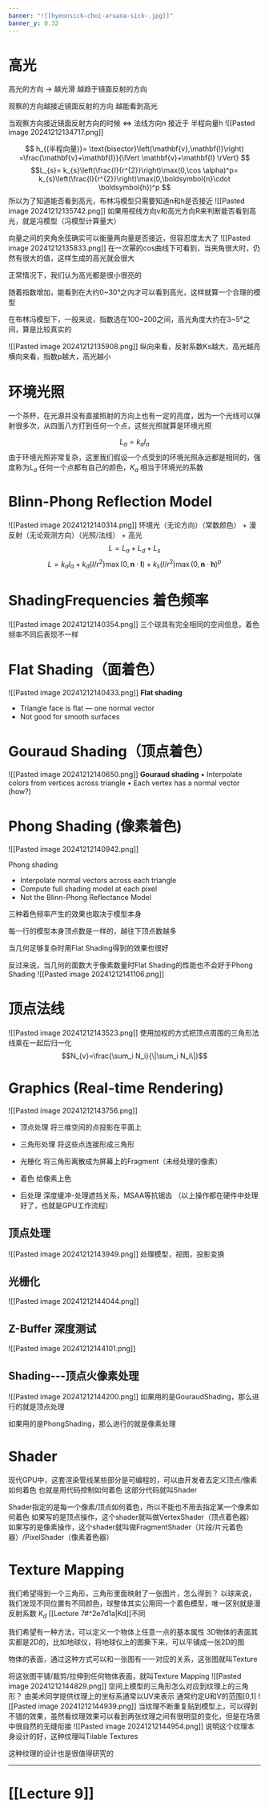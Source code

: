 ```yaml
---
banner: "![[hyeonsick-choi-aruana-sick-.jpg]]"
banner_y: 0.32
---
```

# 高光
高光的方向 -> 越光滑 越趋于镜面反射的方向

观察的方向越接近镜面反射的方向 越能看到高光

当观察方向接近镜面反射方向的时候 <=> 法线方向n 接近于 半程向量h
![[Pasted image 20241212134717.png]]

$$
h_{(半程向量)}=
\text{bisector}\left(\mathbf{v},\mathbf{l}\right)
=\frac{\mathbf{v}+\mathbf{l}}{\lVert \mathbf{v}+\mathbf{l} \rVert}
$$
$$L_{s}=
k_{s}\left(\frac{I}{r^{2}}\right)\max(0,\cos \alpha)^p=
k_{s}\left(\frac{I}{r^{2}}\right)\max(0,\boldsymbol{n}\cdot \boldsymbol{h})^p
$$
所以为了知道能否看到高光，布林冯模型只需要知道n和h是否接近
![[Pasted image 20241212135742.png]]
如果用视线方向v和高光方向R来判断能否看到高光，就是冯模型（冯模型计算量大）

向量之间的夹角余弦确实可以衡量两向量是否接近，但容忍度太大了
![[Pasted image 20241212135833.png]]
在一次幂的cos曲线下可看到，当夹角很大时，仍然有很大的值，这样生成的高光就会很大

正常情况下，我们认为高光都是很小很亮的

随着指数增加，能看到在大约0~30°之内才可以看到高光，这样就算一个合理的模型

在布林冯模型下，一般来说，指数选在100~200之间，高光角度大约在3~5°之间，算是比较真实的


![[Pasted image 20241212135908.png]]
纵向来看，反射系数Ks越大，高光越亮
横向来看，指数p越大，高光越小

# 环境光照
一个茶杯，在光源并没有直接照射的方向上也有一定的亮度，因为一个光线可以弹射很多次，从四面八方打到任何一个点，这些光照就算是环境光照

$$L_{a}=k_{a}I_{a}$$
由于环境光照非常复杂，这里我们假设一个点受到的环境光照永远都是相同的，强度称为$L_a$ 
任何一个点都有自己的颜色，$K_a$ 相当于环境光的系数

# Blinn-Phong Reflection Model
![[Pasted image 20241212140314.png]]
环境光（无论方向）（常数颜色） + 漫反射（无论观测方向）（光照/法线） + 高光
$$L=L_a+L_d+L_s$$
$$L=k_aI_a+k_d(I/r^2)\max(0,\mathbf{n}\cdot\mathbf{l})+k_s(I/r^2)\max(0,\mathbf{n}\cdot\mathbf{h})^p$$

# ShadingFrequencies 着色频率
![[Pasted image 20241212140354.png]]
三个球具有完全相同的空间信息，着色频率不同后表现不一样

# Flat Shading（面着色）
![[Pasted image 20241212140433.png]]
**Flat shading**
- Triangle face is flat — one normal vector
- Not good for smooth surfaces

# Gouraud Shading（顶点着色）
![[Pasted image 20241212140650.png]]
**Gouraud shading**
• Interpolate colors from vertices across triangle
• Each vertex has a normal vector (how?)

# Phong Shading (像素着色)
![[Pasted image 20241212140942.png]]
   
Phong shading  
- Interpolate normal vectors across each triangle  
- Compute full shading model at each pixel  
- Not the Blinn-Phong Reflectance Model

三种着色频率产生的效果也取决于模型本身

每一行的模型本身顶点数是一样的，越往下顶点数越多

当几何足够复杂时用Flat Shading得到的效果也很好

反过来说，当几何的面数大于像素数量时Flat Shading的性能也不会好于Phong Shading
![[Pasted image 20241212141106.png]]

# 顶点法线
![[Pasted image 20241212143523.png]]
使用加权的方式把顶点周围的三角形法线乘在一起后归一化
$$N_{v}=\frac{\sum_i N_i}{\|\sum_i N_i\|}$$

# Graphics (Real-time Rendering) 
![[Pasted image 20241212143756.png]]
- 顶点处理
将三维空间的点投影在平面上

- 三角形处理
将这些点连接形成三角形

- 光栅化
将三角形离散成为屏幕上的Fragment（未经处理的像素）

- 着色
给像素上色

- 后处理
深度缓冲-处理遮挡关系，MSAA等抗锯齿
（以上操作都在硬件中处理好了，也就是GPU工作流程）

## 顶点处理
![[Pasted image 20241212143949.png]]
处理模型，视图，投影变换

## 光栅化
![[Pasted image 20241212144044.png]]

## Z-Buffer 深度测试
![[Pasted image 20241212144101.png]]
## Shading---顶点火像素处理
![[Pasted image 20241212144200.png]]
如果用的是GouraudShading，那么进行的就是顶点处理

如果用的是PhongShading，那么进行的就是像素处理

# Shader
现代GPU中，这套渲染管线某些部分是可编程的，可以由开发者去定义顶点/像素如何着色
也就是用代码控制如何着色
这部分代码就叫Shader

Shader指定的是每一个像素/顶点如何着色，所以不能也不用去指定某一个像素如何着色
如果写的是顶点操作，这个shader就叫做VertexShader（顶点着色器）
如果写的是像素操作，这个shader就叫做FragmentShader（片段/片元着色器）/PixelShader（像素着色器）

# Texture Mapping
我们希望得到一个三角形，三角形里面映射了一张图片，怎么得到？
以球来说，我们发现不同位置有不同颜色，球整体其实公用同一个着色模型，唯一区别就是漫反射系数 $K_d$ [[Lecture 7#^2e7d1a|Kd]]不同

我们希望有一种方法，可以定义一个物体上任意一点的基本属性
3D物体的表面其实都是2D的，比如地球仪，将地球仪上的图撕下来，可以平铺成一张2D的图

物体的表面，通过这种方式可以和一张图有一一对应的关系，这张图就叫Texture

将这张图平铺/裁剪/拉伸到任何物体表面，就叫Texture Mapping
![[Pasted image 20241212144829.png]]
空间上模型的三角形怎么对应到纹理上的三角形？
由美术同学提供纹理上的坐标系通常以UV来表示
通常约定U和V的范围\[0,1]
![[Pasted image 20241212144939.png]]
当纹理不断重复贴到模型上，可以得到不错的效果，虽然看纹理效果可以看到两张纹理之间有很明显的变化，但是在场景中很自然的无缝衔接
![[Pasted image 20241212144954.png]]
说明这个纹理本身设计的好，这种纹理叫Tilable Textures

这种纹理的设计也是很值得研究的
___
# [[Lecture 9]]